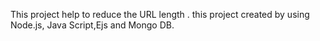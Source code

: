 This project help to reduce the URL length . 
this project created by using Node.js, Java Script,Ejs and Mongo DB.
